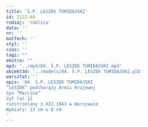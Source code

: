 ```yaml
---
title: 'Ś.P. LESZEK TUMIDAJSKI'
id: 2222-84
rodzaj: 'tablica'
data: ''
nr: ''
matTech: ''
styl: ''
czas: ''
tagi: ""
ekstra: ""
mp3: '../mp3/84. Ś.P. LESZEK TUMIDAJSKI.mp3'
obiekt3d: '../models/84. Ś.P. LESZEK TUMIDAJSKI.glb'
warsztat: ''
opis: '84. Ś.P. LESZEK TUMIDAJSKI
”LESZEK” podchorąży Armii Krajowej
Syn ”Marcina”
żył lat 22 
rozstrzelany 3.XII.1943 w Warszawie
Wymiary: 13 cm x 6 cm
'
---
```


